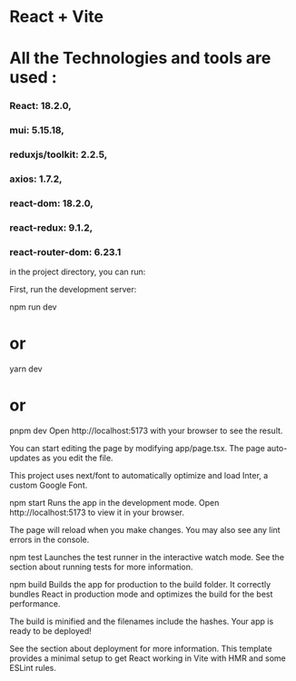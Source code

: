 # React + Vite

# All the Technologies and tools are used :

### React: 18.2.0,

### mui: 5.15.18,

### reduxjs/toolkit: 2.2.5,

### axios: 1.7.2,

### react-dom: 18.2.0,

### react-redux: 9.1.2,

### react-router-dom: 6.23.1

in the project directory, you can run:

First, run the development server:

npm run dev

# or

yarn dev

# or

pnpm dev
Open http://localhost:5173 with your browser to see the result.

You can start editing the page by modifying app/page.tsx. The page auto-updates as you edit the file.

This project uses next/font to automatically optimize and load Inter, a custom Google Font.

npm start
Runs the app in the development mode.
Open http://localhost:5173 to view it in your browser.

The page will reload when you make changes.
You may also see any lint errors in the console.

npm test
Launches the test runner in the interactive watch mode.
See the section about running tests for more information.

npm build
Builds the app for production to the build folder.
It correctly bundles React in production mode and optimizes the build for the best performance.

The build is minified and the filenames include the hashes.
Your app is ready to be deployed!

See the section about deployment for more information.
This template provides a minimal setup to get React working in Vite with HMR and some ESLint rules.
